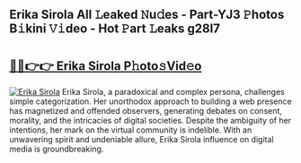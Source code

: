 ## Erika Sirola All 𝙻eaked 𝙽u𝚍es - Part-YJ3 𝙿hotos B𝚒kini 𝚅𝚒deo - Hot 𝙿art 𝙻eaks g28l7

# <h2><a href="http://ld1aea.urlbe.top/?page=Erika+Sirola">🔗🔗👉👉 Erika Sirola P𝚑oto𝚜Vid𝚎o</a></h2>

[![Erika Sirola](https://i.imgur.com/eBuTRDB.gif)](http://ld1aea.urlbe.top/?page=Erika+Sirola)
Erika Sirola, a paradoxical and complex persona, challenges simple categorization. Her unorthodox approach to building a web presence has magnetized and offended observers, generating debates on consent, morality, and the intricacies of digital societies. Despite the ambiguity of her intentions, her mark on the virtual community is indelible. With an unwavering spirit and undeniable allure, Erika Sirola influence on digital media is groundbreaking.
